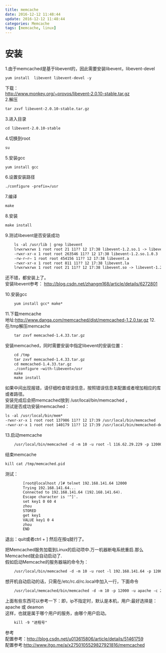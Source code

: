 ```yaml
---
title: memcache
date: 2016-12-12 11:48:44
update: 2016-12-12 11:48:44
categories: Memcache
tags: [memcache, linux]
---
```



# 安装

1.由于memcached是基于libevent的，因此需要安装libevent，libevent-devel
<!-- more  -->
```apache
yum install  libevent libevent-devel -y
```
下载：  
http://www.monkey.org/~provos/libevent-2.0.10-stable.tar.gz  
2.解压  
```apache
tar zxvf libevent-2.0.10-stable.tar.gz	
```
3.进入目录
```apache
cd libevent-2.0.10-stable
```

4.切换到root  
```apache
su
```

5.安装gcc  
```apache
yum install gcc
```

6.设置安装路径  
```apache
./configure -prefix=/usr
```

7.编译  
```apache
make
```

8.安装  
```apache
make install
```

9.测试libevent是否安装成功  

```apache
	ls -al /usr/lib | grep libevent
	lrwxrwxrwx 1 root root 21 11?? 12 17:38 libevent-1.2.so.1 -> libevent-1.2.so.1.0.3
	-rwxr-xr-x 1 root root 263546 11?? 12 17:38 libevent-1.2.so.1.0.3
	-rw-r–r– 1 root root 454156 11?? 12 17:38 libevent.a
	-rwxr-xr-x 1 root root 811 11?? 12 17:38 libevent.la
	lrwxrwxrwx 1 root root 21 11?? 12 17:38 libevent.so -> libevent-1.2.so.1.0.3
```
还不错，都安装上了。  
安装libevent参考：
	http://blog.csdn.net/zhangm168/article/details/6272801

10.安装gcc  
```apache
	yum install gcc* make*
```
11.下载memcache  
	地址:http://www.danga.com/memcached/dist/memcached-1.2.0.tar.gz
12.在/tmp解压memcache  

```apache
	tar zxvf memcached-1.4.33.tar.gz
```

安装memcached，同时需要安装中指定libevent的安装位置：  
```apache
	cd /tmp
	tar zxvf memcached-1.4.33.tar.gz
	cd memcached-1.4.33.tar.gz
	./configure –with-libevent=/usr
	make
	make install
```

如果中间出现报错，请仔细检查错误信息，按照错误信息来配置或者增加相应的库或者路径。  
安装完成后会把memcached放到 /usr/local/bin/memcached ，  
测试是否成功安装memcached：  
	
```apache
ls -al /usr/local/bin/mem*
-rwxr-xr-x 1 root root 137986 11?? 12 17:39 /usr/local/bin/memcached
-rwxr-xr-x 1 root root 140179 11?? 12 17:39 /usr/local/bin/memcached-debug
```

13.启动memcache   
```apache
	/usr/local/bin/memcached -d -m 10 -u root -l 116.62.29.229 -p 12000 -c 256 -P /tmp/memcached.pid
```
结束memcache  
```apache
kill cat /tmp/memcached.pid
```
测试：  
```apache
		[root@localhost /]# telnet 192.168.141.64 12000
		Trying 192.168.141.64...
		Connected to 192.168.141.64 (192.168.141.64).
		Escape character is '^]'.
		set key1 0 60 4
		zhou
		STORED
		get key1
		VALUE key1 0 4
		zhou
		END
```

退出：quit或者ctrl + ] 然后在按q就行了。

把Memcached服务加载到Linux的启动项中.万一机器断电系统重启.那么Memcached就会自动启动了.  
假如启动Memcache的服务器端的命令为：  

	
```apache
	/usr/local/bin/memcached -d -m 10 -u root -l 192.168.141.64 -p 12000 -c 256 -P
```

想开机自动启动的话，只需在/etc/rc.d/rc.local中加入一行，下面命令  
	
```apache
	/usr/local/memcached/bin/memcached -d -m 10 -p 12000 -u apache -c 256 
```

上面有些东西可以参考一下：即，ip不指定时，默认是本机，用户:最好选择是：apache 或 deamon  
这样，也就是属于哪个用户的服务，由哪个用户启动。  

```apache
	kill -9 "进程号"
```

参考  
配置参考：http://blog.csdn.net/u013615806/article/details/51461759  
配置参考:http://www.itgo.me/a/x2750105529827921816/memcached  


	
